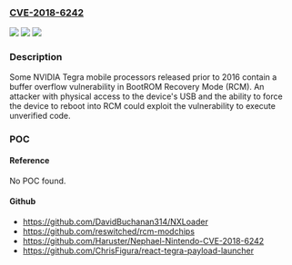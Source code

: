 ### [CVE-2018-6242](https://cve.mitre.org/cgi-bin/cvename.cgi?name=CVE-2018-6242)
![](https://img.shields.io/static/v1?label=Product&message=Some%20NVIDIA%20Tegra%20Mobile%20Processors&color=blue)
![](https://img.shields.io/static/v1?label=Version&message=n%2Fa&color=blue)
![](https://img.shields.io/static/v1?label=Vulnerability&message=Code%20execution%2C%20escalation%20of%20privileges%2C%20and%20information%20disclosure&color=brighgreen)

### Description

Some NVIDIA Tegra mobile processors released prior to 2016 contain a buffer overflow vulnerability in BootROM Recovery Mode (RCM). An attacker with physical access to the device's USB and the ability to force the device to reboot into RCM could exploit the vulnerability to execute unverified code.

### POC

#### Reference
No POC found.

#### Github
- https://github.com/DavidBuchanan314/NXLoader
- https://github.com/reswitched/rcm-modchips
- https://github.com/Haruster/Nephael-Nintendo-CVE-2018-6242
- https://github.com/ChrisFigura/react-tegra-payload-launcher

